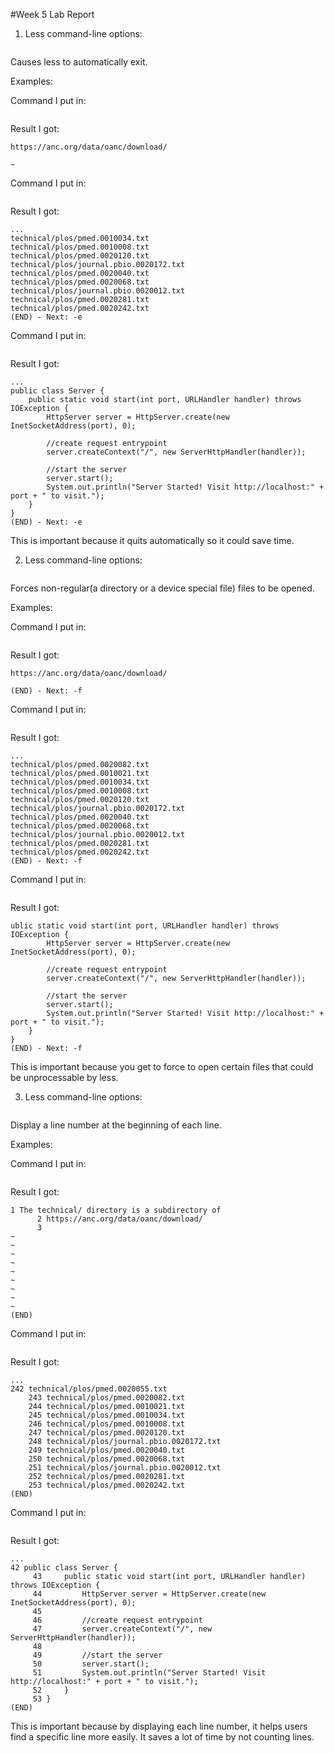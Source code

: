 #Week 5 Lab Report


1. Less command-line options:
```-E or --QUIT-AT-EOF
```

Causes less to automatically exit.

Examples:

Command I put in:
```(base) apple@dagedademacbook docsearch % less README.md -e
```

Result I got:
```The technical/ directory is a subdirectory of
https://anc.org/data/oanc/download/

~
```

Command I put in:
```(base) apple@dagedademacbook docsearch % less find-results.txt -e 
```

Result I got:

```
...
technical/plos/pmed.0010034.txt
technical/plos/pmed.0010008.txt
technical/plos/pmed.0020120.txt
technical/plos/journal.pbio.0020172.txt
technical/plos/pmed.0020040.txt
technical/plos/pmed.0020068.txt
technical/plos/journal.pbio.0020012.txt
technical/plos/pmed.0020281.txt
technical/plos/pmed.0020242.txt
(END) - Next: -e
```

Command I put in:
```(base) apple@dagedademacbook docsearch % less Server.java -e 
```

Result I got:
```
...
public class Server {
    public static void start(int port, URLHandler handler) throws IOException {
        HttpServer server = HttpServer.create(new InetSocketAddress(port), 0);

        //create request entrypoint
        server.createContext("/", new ServerHttpHandler(handler));

        //start the server
        server.start();
        System.out.println("Server Started! Visit http://localhost:" + port + " to visit.");
    }
}
(END) - Next: -e
```

This is important because it quits automatically so it could save time.

2. Less command-line options: 
```-f or --force
```

Forces non-regular(a directory or a device special file) files to be opened.   

Examples:

Command I put in:
```(base) apple@dagedademacbook docsearch % less README.md -f
```

Result I got:
```The technical/ directory is a subdirectory of
https://anc.org/data/oanc/download/

(END) - Next: -f
```

Command I put in:
```(base) apple@dagedademacbook docsearch % less find-results.txt -f 
```

Result I got:
```
...
technical/plos/pmed.0020082.txt
technical/plos/pmed.0010021.txt
technical/plos/pmed.0010034.txt
technical/plos/pmed.0010008.txt
technical/plos/pmed.0020120.txt
technical/plos/journal.pbio.0020172.txt
technical/plos/pmed.0020040.txt
technical/plos/pmed.0020068.txt
technical/plos/journal.pbio.0020012.txt
technical/plos/pmed.0020281.txt
technical/plos/pmed.0020242.txt
(END) - Next: -f
```

Command I put in:
```(base) apple@dagedademacbook docsearch % less Server.java -f 
```

Result I got:
```
ublic static void start(int port, URLHandler handler) throws IOException {
        HttpServer server = HttpServer.create(new InetSocketAddress(port), 0);

        //create request entrypoint
        server.createContext("/", new ServerHttpHandler(handler));

        //start the server
        server.start();
        System.out.println("Server Started! Visit http://localhost:" + port + " to visit.");
    }
}
(END) - Next: -f
```

This is important because you get to force to open certain files that could be unprocessable by less.

3. Less command-line options: 
```--N or --LINE-NUMBERS
```

Display a line number at the beginning of each line.

Examples:

Command I put in:
```(base) apple@dagedademacbook docsearch % less -N README.md 
```

Result I got:
```
1 The technical/ directory is a subdirectory of
      2 https://anc.org/data/oanc/download/
      3 
~
~
~
~
~
~
~
~
~
(END)
``` 

Command I put in:
```(base) apple@dagedademacbook docsearch % less -N find-results.txt 
```

Result I got:
``` 
...
242 technical/plos/pmed.0020055.txt
    243 technical/plos/pmed.0020082.txt
    244 technical/plos/pmed.0010021.txt
    245 technical/plos/pmed.0010034.txt
    246 technical/plos/pmed.0010008.txt
    247 technical/plos/pmed.0020120.txt
    248 technical/plos/journal.pbio.0020172.txt
    249 technical/plos/pmed.0020040.txt
    250 technical/plos/pmed.0020068.txt
    251 technical/plos/journal.pbio.0020012.txt
    252 technical/plos/pmed.0020281.txt
    253 technical/plos/pmed.0020242.txt
(END)
```

Command I put in:
```(base) apple@dagedademacbook docsearch % less -N Server.java 
```

Result I got:
``` 
...
42 public class Server {
     43     public static void start(int port, URLHandler handler) throws IOException {
     44         HttpServer server = HttpServer.create(new InetSocketAddress(port), 0);
     45 
     46         //create request entrypoint
     47         server.createContext("/", new ServerHttpHandler(handler));
     48 
     49         //start the server
     50         server.start();
     51         System.out.println("Server Started! Visit http://localhost:" + port + " to visit.");
     52     }
     53 }
(END)
```


This is important because by displaying each line number, it helps users find a specific line more easily. It saves a lot of time by not
counting lines. 
